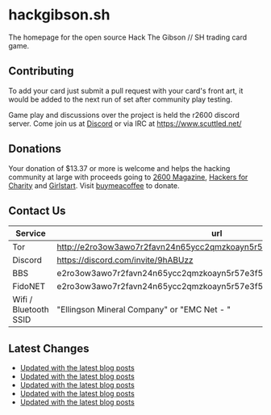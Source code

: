 # hackgibson.sh
The homepage for the open source Hack The Gibson // SH trading card game.


## Contributing

To add your card just submit a pull request with your card's front art, it would be added to the next run of set after community play testing.

Game play and discussions over the project is held the r2600 discord server. Come join us at [Discord](https://discord.com/invite/9hABUzz) or via IRC at https://www.scuttled.net/


## Donations

Your donation of $13.37 or more is welcome and helps the hacking community at large with proceeds going to [2600 Magazine](https://2600.com/), [Hackers for Charity](https://hackersforcharity.org) and [Girlstart](https://girlstart.org).  Visit [buymeacoffee](https://www.buymeacoffee.com/hackgibson.sh) to donate.


## Contact Us

Service | url
-|-
Tor | http://e2ro3ow3awo7r2favn24n65ycc2qmzkoayn5r57e3f56nvjwdcgg32ad.onion
Discord | https://discord.com/invite/9hABUzz
BBS | e2ro3ow3awo7r2favn24n65ycc2qmzkoayn5r57e3f56nvjwdcgg32ad.onion:23
FidoNET | e2ro3ow3awo7r2favn24n65ycc2qmzkoayn5r57e3f56nvjwdcgg32ad.onion:24554
Wifi / Bluetooth SSID | "Ellingson Mineral Company" or "EMC Net - <fidonet address>"

## Latest Changes
<!-- BLOG-POST-LIST:START -->
- [Updated with the latest blog posts](https://github.com/DFW2600/hackgibson.sh/commit/08a7a3ba5fbcbe61a22e2c59832cfa07f70c16c0)
- [Updated with the latest blog posts](https://github.com/DFW2600/hackgibson.sh/commit/442a1567b7d331e2e3aac1e565cf1a73e4263550)
- [Updated with the latest blog posts](https://github.com/DFW2600/hackgibson.sh/commit/288207f00ef3a87f663f072c9c9a8117400dd0d3)
- [Updated with the latest blog posts](https://github.com/DFW2600/hackgibson.sh/commit/d267af9d72ecd458e15860a61134c2a3bd041b64)
- [Updated with the latest blog posts](https://github.com/DFW2600/hackgibson.sh/commit/5b239dff173dcda8c0682cfb8d54f5c01e6f64a5)
<!-- BLOG-POST-LIST:END -->
